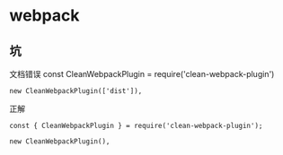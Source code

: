 # webpack

## 坑

文档错误
    const CleanWebpackPlugin = require('clean-webpack-plugin')

    new CleanWebpackPlugin(['dist']),

正解

    const { CleanWebpackPlugin } = require('clean-webpack-plugin');

    new CleanWebpackPlugin(),
